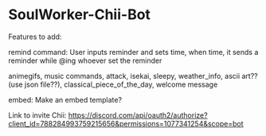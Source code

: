 # SoulWorker-Chii-Bot
Features to add:

  remind command: User inputs reminder and sets time, when time, it sends a reminder while @ing whoever set the reminder

  animegifs, music commands, attack, isekai, sleepy, weather_info, ascii art?? (use json file??), classical_piece_of_the_day, welcome message

  embed: Make an embed template?

  Link to invite Chii:
  https://discord.com/api/oauth2/authorize?client_id=788284993759215656&permissions=1077341254&scope=bot